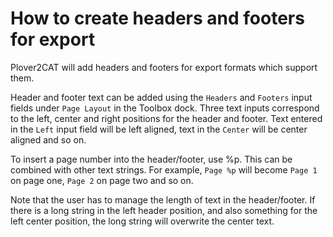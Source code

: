 # How to create headers and footers for export

Plover2CAT will add headers and footers for export formats which support them.

Header and footer text can be added using the `Headers` and `Footers` input fields under `Page Layout` in the Toolbox dock. Three text inputs correspond to the left, center and right positions for the header and footer. Text entered in the `Left` input field will be left aligned, text in the `Center` will be center aligned and so on. 

To insert a page number into the header/footer, use %p. This can be combined with other text strings. For example, `Page %p` will become `Page 1` on page one, `Page 2` on page two and so on.

Note that the user has to manage the length of text in the header/footer. If there is a long string in the left header position, and also something for the left center position, the long string will overwrite the center text.